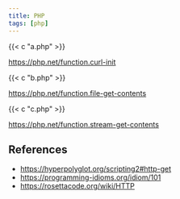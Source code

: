 ```yaml
---
title: PHP
tags: [php]
---
```


{{< c "a.php" >}}

<https://php.net/function.curl-init>

{{< c "b.php" >}}

<https://php.net/function.file-get-contents>

{{< c "c.php" >}}

<https://php.net/function.stream-get-contents>

## References

- <https://hyperpolyglot.org/scripting2#http-get>
- <https://programming-idioms.org/idiom/101>
- <https://rosettacode.org/wiki/HTTP>
